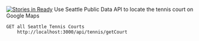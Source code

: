 [![Stories in Ready](https://badge.waffle.io/truyennguyen/fuzzle.png?label=ready&title=Ready)](https://waffle.io/truyennguyen/fuzzle)
Use Seattle Public Data API to locate the tennis court on Google Maps

```
GET all Seattle Tennis Courts
	http://localhost:3000/api/tennis/getCourt
```
